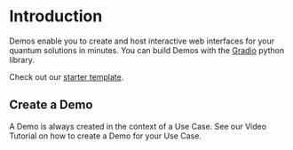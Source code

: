 # Introduction
Demos enable you to create and host interactive web interfaces for your quantum solutions in minutes.
You can build Demos with the [Gradio](https://www.gradio.app/) python library.

Check out our [starter template](https://github.com/Anaqor/gradio-example).

## Create a Demo
A Demo is always created in the context of a Use Case. 
See our Video Tutorial on how to create a Demo for your Use Case.


<LoomVideo url="https://www.loom.com/embed/75a481472d9847f39ff352c563c1a0ea?sid=cff9fe67-f5ae-4aa4-a992-2a4086c3765b"/>
